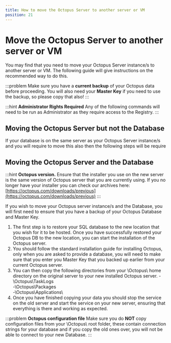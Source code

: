 ```yaml
---
title: How to move the Octopus Server to another server or VM
position: 21
---
```



# Move the Octopus Server to another server or VM


You may find that you need to move your Octopus Server instance/s to another server or VM. The following guide will give instructions on the recommended way to do this.

:::problem
Make sure you have a **current backup** of your Octopus data before proceeding. You will also need your **Master Key** if you need to use the backup, so please copy that also!
:::

:::hint
**Administrator Rights Required**
Any of the following commands will need to be run as Administrator as they require access to the Registry.
:::

## Moving the Octopus Server but not the Database


If your database is on the same server as your Octopus Server instance/s and you will require to move this also then the following steps will be require

## Moving the Octopus Server and the Database

:::hint
**Octopus version.**
Ensure that the installer you use on the new server is the same version of Octopus server that you are currently using. If you no longer have your installer you can check our archives here: [https://octopus.com/downloads/previous](https://octopus.com/downloads/previous)
:::


If you wish to move your Octopus server instance/s and the Database, you will first need to ensure that you have a backup of your Octopus Database and Master Key.




1. The first step is to restore your SQL database to the new location that you wish for it to be hosted. Once you have successfully restored your Octopus DB to the new location, you can start the installation of the Octopus server.
2. You should follow the standard installation guide for installing Octopus, only when you are asked to provide a database, you will need to make sure that you enter you Master Key that you backed up earlier from your current Octopus server.
3. You can then copy the following directories from your \Octopus\ home directory on the original server to your new installed Octopus server.
-\Octopus\TaskLogs\
-\Octopus\Packages\
-\Octopus\Applications\
4. Once you have finished copying your data you should stop the service on the old server and start the service on your new server, ensuring that everything is there and working as expected.


:::problem
**Octopus configuration file**
Make sure you do **NOT** copy configuration files from your \Octopus\ root folder, these contain connection strings for your database and if you copy the old ones over, you will not be able to connect to your new Database.
:::
